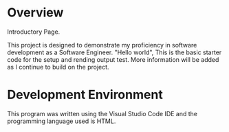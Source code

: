 # Overview
Introductory Page.

This project is designed to demonstrate my proficiency in software development as a Software Engineer. "Hello world", This is the basic starter code for the setup and rending output test. More information will be added as I continue to build on the project. 

# Development Environment
This program was written using the Visual Studio Code IDE and the programming language used is HTML.